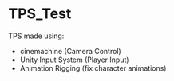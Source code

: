 # TPS_Test

TPS made using: 
- cinemachine (Camera Control)
- Unity Input System (Player Input)
- Animation Rigging (fix character animations)
